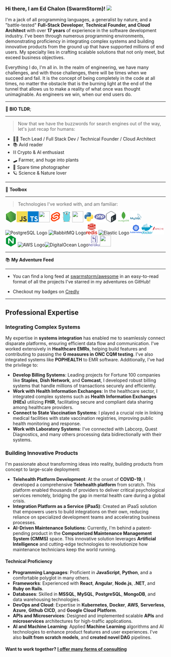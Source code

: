 ### Hi there, I am Ed Chalon (SwarmStorm)! <img src="https://raw.githubusercontent.com/MartinHeinz/MartinHeinz/master/wave.gif" height="25px">

I'm a jack of all programming languages, a generalist by nature, and a "battle-tested" **Full-Stack Developer**, **Technical Founder, and Cloud Architect** with over **17 years** of experience in the software development industry. I've been through numerous programming environments, demonstrating proficiency in integrating complex systems and building innovative products from the ground up that have supported millions of end users. My specialty lies in crafting scalable solutions that not only meet, but exceed business objectives.

Everything I do, I'm all in. In the realm of engineering, we have many challenges, and with those challenges, there will be times when we succeed and fail. It is the concept of being completely in the code at all times, no matter the obstacle that is the burning light at the end of the tunnel that allows us to make a reality of what once was thought unimaginable. As engineers we win, when our end users do.

---

🚀 **BIO TLDR**;

---

> Now that we have the buzzwords for search engines out of the way, let's just recap for humans:

- 👨‍💻 Tech Lead / Full Stack Dev / Technical Founder / Cloud Architect
- 📚 Avid reader
- ⛓ Crypto & AI enthusiast
- 🛹 Farmer, and huge into plants
- 📸 Spare time photographer
- 🪐 Science & Nature lover

---

🧰 **Toolbox**

---
> Technologies I've worked with, and am familiar:

<img src="https://raw.githubusercontent.com/devicons/devicon/master/icons/nodejs/nodejs-original.svg" alt="Node.js Logo" width="35" height="35"/><img src="https://raw.githubusercontent.com/devicons/devicon/master/icons/javascript/javascript-original.svg" alt="JavaScript Logo" width="35" height="35"/><img src="https://raw.githubusercontent.com/devicons/devicon/master/icons/typescript/typescript-original.svg" alt="TypeScript Logo" width="35" height="35"/><img src="https://cdn.jsdelivr.net/gh/devicons/devicon/icons/react/react-original-wordmark.svg" width="35" height="35"/><img src="https://raw.githubusercontent.com/sveltejs/branding/master/svelte-logo.svg" width="35" height="35"/><img src="https://raw.githubusercontent.com/devicons/devicon/master/icons/go/go-original.svg" alt="GO Golang Logo" width="35" height="35"/><img src="https://cdn.jsdelivr.net/gh/devicons/devicon@latest/icons/rust/rust-original.svg" width="35" height="35" /><img src="https://raw.githubusercontent.com/devicons/devicon/master/icons/python/python-original.svg" alt="Python Logo" width="35" height="35"/><img src="https://github.com/devicons/devicon/raw/master/icons/php/php-plain.svg" alt="PHP Logo" width="35" height="35"/><img src="https://github.com/devicons/devicon/raw/master/icons/bash/bash-original.svg" alt="Bash Logo" width="35" height="35"/>
<img src="https://raw.githubusercontent.com/devicons/devicon/master/icons/mongodb/mongodb-plain-wordmark.svg" alt="MongoDB Logo" width="35" height="35"/> <img src="https://raw.githubusercontent.com/devicons/devicon/master/icons/mysql/mysql-plain-wordmark.svg" alt="MySQL Logo" width="35" height="35"/> <img src="https://cdn.worldvectorlogo.com/logos/postgresql.svg" alt="PostgreSQL Logo" width="35" height="35"/> <img src="https://cdn.worldvectorlogo.com/logos/rabbitmq.svg" alt="RabbitMQ Logo" width="35" height="35"/><img src="https://raw.githubusercontent.com/devicons/devicon/master/icons/redis/redis-plain-wordmark.svg" alt="Redis Logo" width="35" height="35"/> <img src="https://static-www.elastic.co/v3/assets/bltefdd0b53724fa2ce/blt987f36e6cf17bc9a/5ea8c7fba7bdee51f48010f7/brand-elastic-vertical-220x130.svg" alt="Elastic Logo" width="35" height="35"/>
<img src="https://raw.githubusercontent.com/devicons/devicon/master/icons/kubernetes/kubernetes-plain-wordmark.svg" alt="Kubernetes K8s Logo" width="35" height="35"/><img src="https://raw.githubusercontent.com/devicons/devicon/master/icons/docker/docker-plain-wordmark.svg" alt="Docker Logo" width="35" height="35"/><img src="https://raw.githubusercontent.com/devicons/devicon/master/icons/apache/apache-plain-wordmark.svg" alt="Apache Logo" width="35" height="35"/><img src="https://raw.githubusercontent.com/devicons/devicon/master/icons/nginx/nginx-original.svg" alt="NGINX Logo" width="35" height="35"/>
<img src="https://cdn.worldvectorlogo.com/logos/aws-2.svg" alt="AWS Logo" width="35" height="35"/><img src="https://cdn.worldvectorlogo.com/logos/digitalocean.svg" alt="DigitalOcean Logo" width="35" height="35"/><img src="https://github.com/devicons/devicon/raw/master/icons/heroku/heroku-original-wordmark.svg" alt="Heroku Logo" width="35" height="35"/><img src="https://cdn.jsdelivr.net/gh/devicons/devicon@latest/icons/angular/angular-original-wordmark.svg" width="35" height="35" />

---

📚 **My Adventure Feed**

---
- You can find a long feed at [swarmstorm/awesome](https://github.com/swarmstorm/awesome) in an easy-to-read format of all the projects I've starred in my adventures on GitHub!
  
- Checkout my badges on [Credly](https://www.credly.com/users/ed-chalon)

--- 

## Professional Expertise

### Integrating Complex Systems

My expertise in **systems integration** has enabled me to seamlessly connect disparate platforms, ensuring efficient data flow and communication. I've worked extensively in **Healthcare EMRs**, helping build features and contributing to passing the **G measures in ONC CQM testing**. I've also integrated systems like **POPHEALTH** to EMR software. Additionally, I've had the privilege to:

- **Develop Billing Systems**: Leading projects for Fortune 100 companies like **Staples**, **Dish Network**, and **Comcast**, I developed robust billing systems that handle millions of transactions securely and efficiently.
- **Work with Health Information Exchanges**: In the healthcare sector, I integrated complex systems such as **Health Information Exchanges (HIEs)** utilizing **FHIR**, facilitating secure and compliant data sharing among healthcare providers.
- **Connect to State Vaccination Systems**: I played a crucial role in linking medical facilities with state vaccination registries, improving public health monitoring and response.
- **Work with Laboratory Systems**: I've connected with Labcorp, Quest Diagnostics, and many others processing data bidirectionally with their systems.

### Building Innovative Products

I'm passionate about transforming ideas into reality, building products from concept to large-scale deployment:

- **Telehealth Platform Development**: At the onset of **COVID-19**, I developed a comprehensive **Telehealth platform** from scratch. This platform enabled thousands of providers to deliver critical psychological services remotely, bridging the gap in mental health care during a global crisis.
- **Integration Platform as a Service (iPaaS)**: Created an iPaaS solution that empowers users to build integrations on their own, reducing reliance on specialized development teams and accelerating business processes.
- **AI-Driven Maintenance Solutions**: Currently, I'm behind a patent-pending product in the **Computerized Maintenance Management System (CMMS)** space. This innovative solution leverages **Artificial Intelligence** and cutting-edge technologies to revolutionize how maintenance technicians keep the world running.

#### Technical Proficiency

- **Programming Languages**: Proficient in **JavaScript**, **Python**, and a comfortable polyglot in many others.
- **Frameworks**: Experienced with **React**, **Angular**, **Node.js**, **.NET**, and **Ruby on Rails**.
- **Databases**: Skilled in **MSSQL**, **MySQL**, **PostgreSQL**, **MongoDB**, and data warehousing technologies.
- **DevOps and Cloud**: Expertise in **Kubernetes**, **Docker**, **AWS**, **Serverless**, **Azure**, **Github CICD**, and **Google Cloud Platform**.
- **APIs and Microservices**: Designed and implemented scalable **APIs** and **microservices** architectures for high-traffic applications.
- **AI and Machine Learning**: Applied **Machine Learning** algorithms and AI technologies to enhance product features and user experiences. I've also **built from scratch models**, and **created novel DAG** pipelines.


#### Want to work together? [I offer many forms of consulting](https://cyb3r.world)
